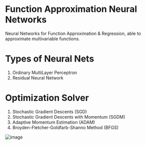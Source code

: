 # Function Approximation Neural Networks
Neural Networks for Function Approximation & Regression, able to approximate multivariable functions. 
# Types of Neural Nets
 1. Ordinary MultiLayer Perceptron 
 2. Residual Neural Network
# Optimization Solver
 1. Stochastic Gradient Descents (SGD)
 2. Stochastic Gradient Descents with Momentum (SGDM)
 3. Adaptive Momentum Estimation (ADAM)
 4. Broyden-Fletcher-Goldfarb-Shanno Method (BFGS)

![image](https://github.com/s0422038/Function-Approximation-Neural-Networks/assets/111946393/d9f411dc-158c-4dfb-bbca-08b46453df77)
